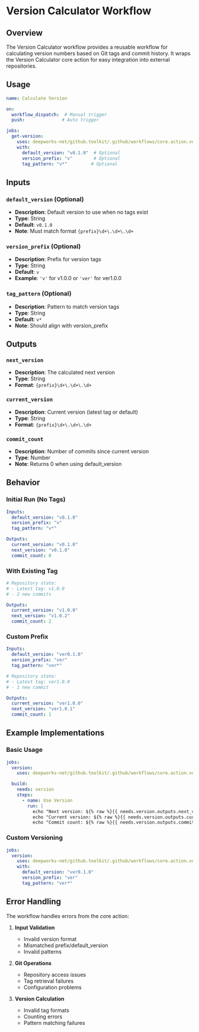 # Version Calculator Workflow

## Overview

The Version Calculator workflow provides a reusable workflow for calculating version numbers based on Git tags and commit history. It wraps the Version Calculator core action for easy integration into external repositories.

## Usage

```yaml
name: Calculate Version

on:
  workflow_dispatch:  # Manual trigger
  push:              # Auto trigger

jobs:
  get-version:
    uses: deepworks-net/github.toolkit/.github/workflows/core.action.version_calculator.yml@v1
    with:
      default_version: "v0.1.0"  # Optional
      version_prefix: "v"        # Optional
      tag_pattern: "v*"         # Optional
```

## Inputs

### `default_version` (Optional)

- **Description**: Default version to use when no tags exist
- **Type**: String
- **Default**: `v0.1.0`
- **Note**: Must match format `{prefix}\d+\.\d+\.\d+`

### `version_prefix` (Optional)

- **Description**: Prefix for version tags
- **Type**: String
- **Default**: `v`
- **Example**: `'v'` for v1.0.0 or `'ver'` for ver1.0.0

### `tag_pattern` (Optional)

- **Description**: Pattern to match version tags
- **Type**: String
- **Default**: `v*`
- **Note**: Should align with version_prefix

## Outputs

### `next_version`

- **Description**: The calculated next version
- **Type**: String
- **Format**: `{prefix}\d+\.\d+\.\d+`

### `current_version`

- **Description**: Current version (latest tag or default)
- **Type**: String
- **Format**: `{prefix}\d+\.\d+\.\d+`

### `commit_count`

- **Description**: Number of commits since current version
- **Type**: Number
- **Note**: Returns 0 when using default_version

## Behavior

### Initial Run (No Tags)

```yaml
Inputs:
  default_version: "v0.1.0"
  version_prefix: "v"
  tag_pattern: "v*"

Outputs:
  current_version: "v0.1.0"
  next_version: "v0.1.0"
  commit_count: 0
```

### With Existing Tag

```yaml
# Repository state:
# - Latest tag: v1.0.0
# - 2 new commits

Outputs:
  current_version: "v1.0.0"
  next_version: "v1.0.2"
  commit_count: 2
```

### Custom Prefix

```yaml
Inputs:
  default_version: "ver0.1.0"
  version_prefix: "ver"
  tag_pattern: "ver*"

# Repository state:
# - Latest tag: ver1.0.0
# - 1 new commit

Outputs:
  current_version: "ver1.0.0"
  next_version: "ver1.0.1"
  commit_count: 1
```

## Example Implementations

### Basic Usage

```yaml
jobs:
  version:
    uses: deepworks-net/github.toolkit/.github/workflows/core.action.version_calculator.yml@v1

  build:
    needs: version
    steps:
      - name: Use Version
        run: |
          echo "Next version: ${% raw %}{{ needs.version.outputs.next_version }}{% endraw %}"
          echo "Current version: ${% raw %}{{ needs.version.outputs.current_version }}{% endraw %}"
          echo "Commit count: ${% raw %}{{ needs.version.outputs.commit_count }}{% endraw %}"
```

### Custom Versioning

```yaml
jobs:
  version:
    uses: deepworks-net/github.toolkit/.github/workflows/core.action.version_calculator.yml@v1
    with:
      default_version: "ver0.1.0"
      version_prefix: "ver"
      tag_pattern: "ver*"
```

## Error Handling

The workflow handles errors from the core action:

1. **Input Validation**
   - Invalid version format
   - Mismatched prefix/default_version
   - Invalid patterns

2. **Git Operations**
   - Repository access issues
   - Tag retrieval failures
   - Configuration problems

3. **Version Calculation**
   - Invalid tag formats
   - Counting errors
   - Pattern matching failures
